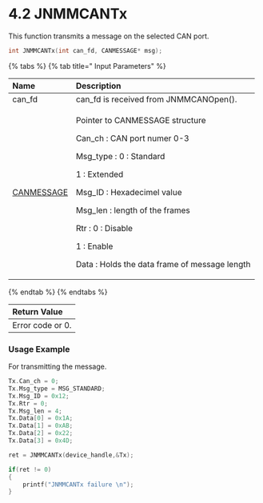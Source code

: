 # 4.2	JNMMCANTx

This function transmits a message on the selected CAN port.

```c
int JNMMCANTx(int can_fd, CANMESSAGE* msg);
```

{% tabs %}
{% tab title=" Input Parameters" %}
<table>
  <thead>
    <tr>
      <th style="text-align:left">Name</th>
      <th style="text-align:left">Description</th>
    </tr>
  </thead>
  <tbody>
    <tr>
      <td style="text-align:left">can_fd</td>
      <td style="text-align:left">can_fd is received from JNMMCANOpen().</td>
    </tr>
    <tr>
      <td style="text-align:left"><a href="4.a-structure-definitions/canmessage.md">CANMESSAGE</a>
      </td>
      <td style="text-align:left">
        <p>Pointer to CANMESSAGE structure</p>
        <p></p>
        <p>Can_ch : CAN port numer 0-3</p>
        <p>Msg_type : 0 : Standard</p>
        <p>1 : Extended</p>
        <p>Msg_ID : Hexadecimel value</p>
        <p>Msg_len : length of the frames</p>
        <p>Rtr : 0 : Disable</p>
        <p>1 : Enable</p>
        <p>Data : Holds the data frame of message length</p>
      </td>
    </tr>
  </tbody>
</table>
{% endtab %}
{% endtabs %}

| Return Value |
| :--- |
| Error code or 0. |

### Usage Example

For transmitting the message.

```c
Tx.Can_ch = 0;
Tx.Msg_type = MSG_STANDARD;
Tx.Msg_ID = 0x12;
Tx.Rtr = 0;
Tx.Msg_len = 4;
Tx.Data[0] = 0x1A;
Tx.Data[1] = 0xAB;
Tx.Data[2] = 0x22;
Tx.Data[3] = 0x4D;

ret = JNMMCANTx(device_handle,&Tx);

if(ret != 0)
{
	printf("JNMMCANTx failure \n");
}
```

